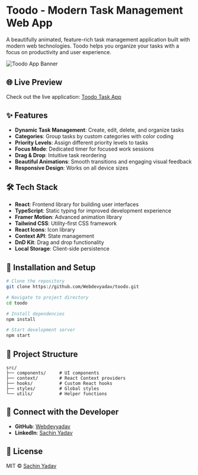 # Toodo - Modern Task Management Web App

A beautifully animated, feature-rich task management application built with modern web technologies. Toodo helps you organize your tasks with a focus on productivity and user experience.

![Toodo App Banner](https://i.imgur.com/placeholder.png)

## 🌐 Live Preview

Check out the live application: [Toodo Task App](https://toodo-task.netlify.app/)

## ✨ Features

- **Dynamic Task Management**: Create, edit, delete, and organize tasks
- **Categories**: Group tasks by custom categories with color coding
- **Priority Levels**: Assign different priority levels to tasks
- **Focus Mode**: Dedicated timer for focused work sessions
- **Drag & Drop**: Intuitive task reordering
- **Beautiful Animations**: Smooth transitions and engaging visual feedback
- **Responsive Design**: Works on all device sizes

## 🛠️ Tech Stack

- **React**: Frontend library for building user interfaces
- **TypeScript**: Static typing for improved development experience
- **Framer Motion**: Advanced animation library
- **Tailwind CSS**: Utility-first CSS framework
- **React Icons**: Icon library
- **Context API**: State management
- **DnD Kit**: Drag and drop functionality
- **Local Storage**: Client-side persistence

## 🚀 Installation and Setup

```bash
# Clone the repository
git clone https://github.com/Webdevyadav/toodo.git

# Navigate to project directory
cd toodo

# Install dependencies
npm install

# Start development server
npm start
```

## 📁 Project Structure

```
src/
├── components/     # UI components
├── context/        # React Context providers
├── hooks/          # Custom React hooks
├── styles/         # Global styles
└── utils/          # Helper functions
```

## 🤝 Connect with the Developer

- **GitHub**: [Webdevyadav](https://github.com/Webdevyadav)
- **LinkedIn**: [Sachin Yadav](https://www.linkedin.com/in/webdevsachin)

## 📄 License

MIT © [Sachin Yadav](https://github.com/Webdevyadav)